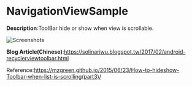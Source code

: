 # NavigationViewSample
**Description**:ToolBar hide or show when view is scrollable.

![Screenshots](https://4.bp.blogspot.com/-xeK6NdGqKqc/WJPZdgW8XBI/AAAAAAAAC_Q/iKHNtuyy8xEHX11jBOlbc8CvmMF01UBkACLcB/s320/ezgif.com-video-to-gif.gif)

**Blog Article(Chinese)**:https://solinariwu.blogspot.tw/2017/02/android-recyclerviewtoolbar.html

Reference:https://mzgreen.github.io/2015/06/23/How-to-hideshow-Toolbar-when-list-is-scrolling(part3)/
